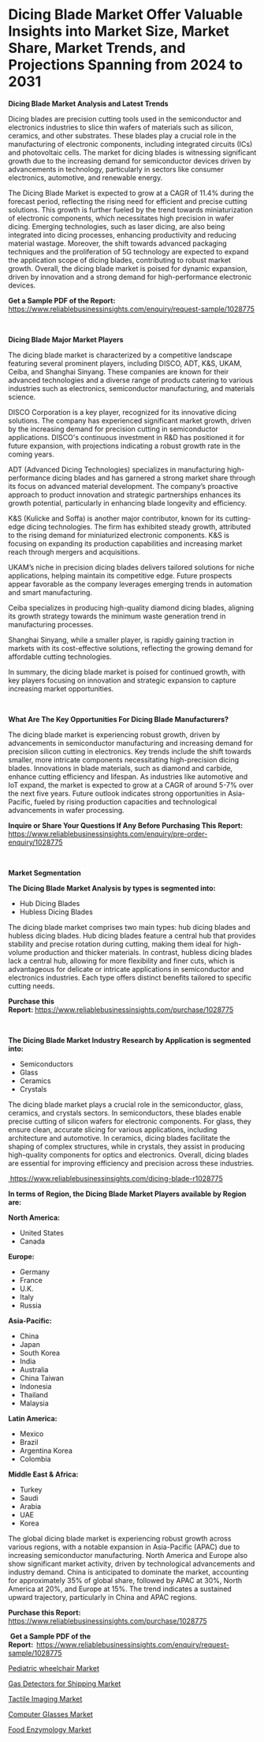 <p><h1>Dicing Blade Market Offer Valuable Insights into Market Size, Market Share, Market Trends, and Projections Spanning from 2024 to 2031</h1></p><p><strong>Dicing Blade Market Analysis and Latest Trends</strong></p>
<p><p>Dicing blades are precision cutting tools used in the semiconductor and electronics industries to slice thin wafers of materials such as silicon, ceramics, and other substrates. These blades play a crucial role in the manufacturing of electronic components, including integrated circuits (ICs) and photovoltaic cells. The market for dicing blades is witnessing significant growth due to the increasing demand for semiconductor devices driven by advancements in technology, particularly in sectors like consumer electronics, automotive, and renewable energy.</p><p>The Dicing Blade Market is expected to grow at a CAGR of 11.4% during the forecast period, reflecting the rising need for efficient and precise cutting solutions. This growth is further fueled by the trend towards miniaturization of electronic components, which necessitates high precision in wafer dicing. Emerging technologies, such as laser dicing, are also being integrated into dicing processes, enhancing productivity and reducing material wastage. Moreover, the shift towards advanced packaging techniques and the proliferation of 5G technology are expected to expand the application scope of dicing blades, contributing to robust market growth. Overall, the dicing blade market is poised for dynamic expansion, driven by innovation and a strong demand for high-performance electronic devices.</p></p>
<p><strong>Get a Sample PDF of the Report:&nbsp;</strong> <a href="https://www.reliablebusinessinsights.com/enquiry/request-sample/1028775">https://www.reliablebusinessinsights.com/enquiry/request-sample/1028775</a></p>
<p>&nbsp;</p>
<p><strong>Dicing Blade Major Market Players</strong></p>
<p><p>The dicing blade market is characterized by a competitive landscape featuring several prominent players, including DISCO, ADT, K&S, UKAM, Ceiba, and Shanghai Sinyang. These companies are known for their advanced technologies and a diverse range of products catering to various industries such as electronics, semiconductor manufacturing, and materials science.</p><p>DISCO Corporation is a key player, recognized for its innovative dicing solutions. The company has experienced significant market growth, driven by the increasing demand for precision cutting in semiconductor applications. DISCO's continuous investment in R&D has positioned it for future expansion, with projections indicating a robust growth rate in the coming years.</p><p>ADT (Advanced Dicing Technologies) specializes in manufacturing high-performance dicing blades and has garnered a strong market share through its focus on advanced material development. The company’s proactive approach to product innovation and strategic partnerships enhances its growth potential, particularly in enhancing blade longevity and efficiency.</p><p>K&S (Kulicke and Soffa) is another major contributor, known for its cutting-edge dicing technologies. The firm has exhibited steady growth, attributed to the rising demand for miniaturized electronic components. K&S is focusing on expanding its production capabilities and increasing market reach through mergers and acquisitions.</p><p>UKAM’s niche in precision dicing blades delivers tailored solutions for niche applications, helping maintain its competitive edge. Future prospects appear favorable as the company leverages emerging trends in automation and smart manufacturing.</p><p>Ceiba specializes in producing high-quality diamond dicing blades, aligning its growth strategy towards the minimum waste generation trend in manufacturing processes. </p><p>Shanghai Sinyang, while a smaller player, is rapidly gaining traction in markets with its cost-effective solutions, reflecting the growing demand for affordable cutting technologies.</p><p>In summary, the dicing blade market is poised for continued growth, with key players focusing on innovation and strategic expansion to capture increasing market opportunities.</p></p>
<p>&nbsp;</p>
<p><strong>What Are The Key Opportunities For Dicing Blade Manufacturers?</strong></p>
<p><p>The dicing blade market is experiencing robust growth, driven by advancements in semiconductor manufacturing and increasing demand for precision silicon cutting in electronics. Key trends include the shift towards smaller, more intricate components necessitating high-precision dicing blades. Innovations in blade materials, such as diamond and carbide, enhance cutting efficiency and lifespan. As industries like automotive and IoT expand, the market is expected to grow at a CAGR of around 5-7% over the next five years. Future outlook indicates strong opportunities in Asia-Pacific, fueled by rising production capacities and technological advancements in wafer processing.</p></p>
<p><strong>Inquire or Share Your Questions If Any Before Purchasing This Report:</strong> <a href="https://www.reliablebusinessinsights.com/enquiry/pre-order-enquiry/1028775">https://www.reliablebusinessinsights.com/enquiry/pre-order-enquiry/1028775</a></p>
<p>&nbsp;</p>
<p><strong>Market Segmentation</strong></p>
<p><strong>The Dicing Blade Market Analysis by types is segmented into:</strong></p>
<p><ul><li>Hub Dicing Blades</li><li>Hubless Dicing Blades</li></ul></p>
<p><p>The dicing blade market comprises two main types: hub dicing blades and hubless dicing blades. Hub dicing blades feature a central hub that provides stability and precise rotation during cutting, making them ideal for high-volume production and thicker materials. In contrast, hubless dicing blades lack a central hub, allowing for more flexibility and finer cuts, which is advantageous for delicate or intricate applications in semiconductor and electronics industries. Each type offers distinct benefits tailored to specific cutting needs.</p></p>
<p><strong>Purchase this Report:&nbsp;</strong><a href="https://www.reliablebusinessinsights.com/purchase/1028775">https://www.reliablebusinessinsights.com/purchase/1028775</a></p>
<p>&nbsp;</p>
<p><strong>The Dicing Blade Market Industry Research by Application is segmented into:</strong></p>
<p><ul><li>Semiconductors</li><li>Glass</li><li>Ceramics</li><li>Crystals</li></ul></p>
<p><p>The dicing blade market plays a crucial role in the semiconductor, glass, ceramics, and crystals sectors. In semiconductors, these blades enable precise cutting of silicon wafers for electronic components. For glass, they ensure clean, accurate slicing for various applications, including architecture and automotive. In ceramics, dicing blades facilitate the shaping of complex structures, while in crystals, they assist in producing high-quality components for optics and electronics. Overall, dicing blades are essential for improving efficiency and precision across these industries.</p></p>
<p><a href="https://www.reliablebusinessinsights.com/dicing-blade-r1028775">&nbsp;https://www.reliablebusinessinsights.com/dicing-blade-r1028775</a></p>
<p><strong>In terms of Region, the Dicing Blade Market Players available by Region are:</strong></p>
<p>
    <p> <strong> North America: </strong>
        <ul>
            <li>United States</li>
            <li>Canada</li>
        </ul>
        </p> 
    <p> <strong> Europe: </strong>
        <ul>
            <li>Germany</li>
            <li>France</li>
            <li>U.K.</li>
            <li>Italy</li>
            <li>Russia</li>
        </ul>
        </p> 
    <p> <strong> Asia-Pacific: </strong>
        <ul>
            <li>China</li>
            <li>Japan</li>
            <li>South Korea</li>
            <li>India</li>
            <li>Australia</li>
            <li>China Taiwan</li>
            <li>Indonesia</li>
            <li>Thailand</li>
            <li>Malaysia</li>
        </ul>
        </p> 
    <p> <strong> Latin America: </strong>
        <ul>
            <li>Mexico</li>
            <li>Brazil</li>
            <li>Argentina Korea</li>
            <li>Colombia</li>
        </ul>
        </p> 
    <p> <strong> Middle East & Africa: </strong>
        <ul>
            <li>Turkey</li>
            <li>Saudi</li>
            <li>Arabia</li>
            <li>UAE</li>
            <li>Korea</li>
        </ul>
    </p>
    </p>
<p><p>The global dicing blade market is experiencing robust growth across various regions, with a notable expansion in Asia-Pacific (APAC) due to increasing semiconductor manufacturing. North America and Europe also show significant market activity, driven by technological advancements and industry demand. China is anticipated to dominate the market, accounting for approximately 35% of global share, followed by APAC at 30%, North America at 20%, and Europe at 15%. The trend indicates a sustained upward trajectory, particularly in China and APAC regions.</p></p>
<p><strong>Purchase this Report: </strong><a href="https://www.reliablebusinessinsights.com/purchase/1028775">https://www.reliablebusinessinsights.com/purchase/1028775</a></p>
<p>&nbsp;<strong>Get a Sample PDF of the Report:&nbsp;&nbsp;</strong><a href="https://www.reliablebusinessinsights.com/enquiry/request-sample/1028775">https://www.reliablebusinessinsights.com/enquiry/request-sample/1028775</a></p>
<p><strong></strong></p>
<p><p><a href="https://www.linkedin.com/pulse/global-pediatric-wheelchair-industry-analysis-share-growth-bpzde?trackingId=FrJ59VdsQsi9nmCX5INxug%3D%3D">Pediatric wheelchair Market</a></p><p><a href="https://github.com/bmorecock/Market-Research-Report-List-5/blob/main/gas-detectors-for-shipping-market.md">Gas Detectors for Shipping Market</a></p><p><a href="https://www.linkedin.com/pulse/tactile-imaging-market-emerging-trends-future-prospects-qfxxc?trackingId=%2Fm%2B%2Ft7jLT0%2BF718nChs0VA%3D%3D">Tactile Imaging Market</a></p><p><a href="https://www.linkedin.com/pulse/computer-glasses-market-global-share-ranking-overall-sales-jccje?trackingId=iU%2FbGUneQgO5BYJCkTVvcA%3D%3D">Computer Glasses Market</a></p><p><a href="https://www.linkedin.com/pulse/food-enzymology-market-outlook-forecast-from-2024-2031-crowd-data-ugv9c?trackingId=To51QdWARY2tCb0P%2FJfRwQ%3D%3D">Food Enzymology Market</a></p></p>